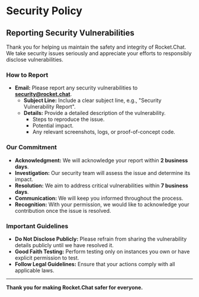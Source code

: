 <h1>Security Policy</h1>

<h2>Reporting Security Vulnerabilities</h2>

<p>Thank you for helping us maintain the safety and integrity of Rocket.Chat. We take security issues seriously and appreciate your efforts to responsibly disclose vulnerabilities.</p>

<h3>How to Report</h3>

<ul>
  <li><strong>Email:</strong> Please report any security vulnerabilities to <a href="mailto:security@rocket.chat"><strong>security@rocket.chat</strong></a>.
    <ul>
      <li><strong>Subject Line:</strong> Include a clear subject line, e.g., "Security Vulnerability Report".</li>
      <li><strong>Details:</strong> Provide a detailed description of the vulnerability.
        <ul>
          <li>Steps to reproduce the issue.</li>
          <li>Potential impact.</li>
          <li>Any relevant screenshots, logs, or proof-of-concept code.</li>
        </ul>
      </li>
    </ul>
  </li>
</ul>

<h3>Our Commitment</h3>

<ul>
  <li><strong>Acknowledgment:</strong> We will acknowledge your report within <strong>2 business days</strong>.</li>
  <li><strong>Investigation:</strong> Our security team will assess the issue and determine its impact.</li>
  <li><strong>Resolution:</strong> We aim to address critical vulnerabilities within <strong>7 business days</strong>.</li>
  <li><strong>Communication:</strong> We will keep you informed throughout the process.</li>
  <li><strong>Recognition:</strong> With your permission, we would like to acknowledge your contribution once the issue is resolved.</li>
</ul>

<h3>Important Guidelines</h3>

<ul>
  <li><strong>Do Not Disclose Publicly:</strong> Please refrain from sharing the vulnerability details publicly until we have resolved it.</li>
  <li><strong>Good Faith Testing:</strong> Perform testing only on instances you own or have explicit permission to test.</li>
  <li><strong>Follow Legal Guidelines:</strong> Ensure that your actions comply with all applicable laws.</li>
</ul>

<hr>

<p><strong>Thank you for making Rocket.Chat safer for everyone.</strong></p>
